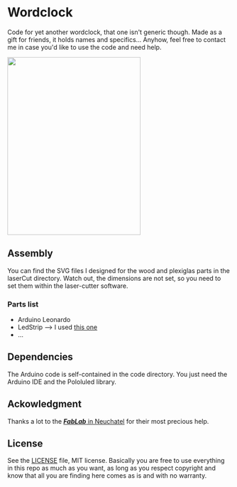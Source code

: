 # Wordclock
Code for yet another wordclock, that one isn't generic though.
Made as a gift for friends, it holds names and specifics... Anyhow, feel free to contact me in case you'd like to use the code and need help.

<a href="url"><img src="http://christianjaques.ch/wp-content/uploads/2017/11/IMG_3148.jpg" height="400" width="300" ></a>

## Assembly
You can find the SVG files I designed for the wood and plexiglas parts in the laserCut directory.
Watch out, the dimensions are not set, so you need to set them within the laser-cutter software.

### Parts list
* Arduino Leonardo
* LedStrip --> I used [this one](https://www.aliexpress.com/snapshot/0.html?spm=a2g0s.9042647.6.2.WLVHRD&orderId=81806470273053&productId=1592593512)
* ...

## Dependencies
The Arduino code is self-contained in the code directory.
You just need the Arduino IDE and the Pololuled library.


## Ackowledgment
Thanks a lot to the [***FabLab*** in Neuchatel](http://fablab-neuch.ch/) for their most precious help.

## License

See the [LICENSE](https://github.com/cjaques/wordclock/blob/master/LICENSE) file, MIT license. Basically you are free to use everything in this repo as much as you want, as long as you respect copyright and know that all you are finding here comes as is and with no warranty.
